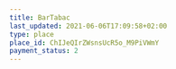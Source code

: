 ```yaml
---
title: BarTabac
last_updated: 2021-06-06T17:09:58+02:00
type: place
place_id: ChIJeQIrZWsnsUcR5o_M9PiVWmY
payment_status: 2
---
```

